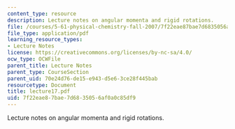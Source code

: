 ```yaml
---
content_type: resource
description: Lecture notes on angular momenta and rigid rotations.
file: /courses/5-61-physical-chemistry-fall-2007/7f22eae87bae7d6835056af0a0c85df9_lecture17.pdf
file_type: application/pdf
learning_resource_types:
- Lecture Notes
license: https://creativecommons.org/licenses/by-nc-sa/4.0/
ocw_type: OCWFile
parent_title: Lecture Notes
parent_type: CourseSection
parent_uid: 70e24d76-de15-e943-d5e6-3ce28f445bab
resourcetype: Document
title: lecture17.pdf
uid: 7f22eae8-7bae-7d68-3505-6af0a0c85df9
---
```

Lecture notes on angular momenta and rigid rotations.